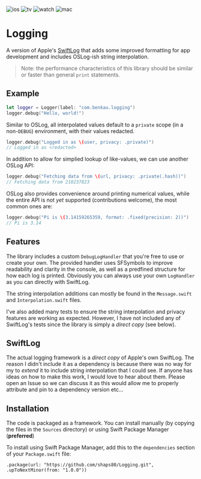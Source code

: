 ![ios](https://img.shields.io/badge/iOS-13-green)
![tv](https://img.shields.io/badge/tvOS-13-green)
![watch](https://img.shields.io/badge/watchOS-6-green)
![mac](https://img.shields.io/badge/macOS-10.15-green)

# Logging

A version of Apple's [SwiftLog](https://github.com/apple/swift-log) that adds some improved formatting for app development and includes OSLog-ish string interpolation.

> Note: the performance characteristics of this library should be similar or faster than general `print` statements.

## Example

```swift
let logger = Logger(label: "com.benkau.logging")
logger.debug("Hello, world!")
```

Similar to OSLog, all interpolated values default to a `private` scope (in a non-`DEBUG`) environment, with their values redacted.

```swift
logger.debug("Logged in as \(user, privacy: .private)")
// Logged in as <redacted>
```

In addition to allow for simplied lookup of like-values, we can use another OSLog API:

```swift
logger.debug("Fetching data from \(url, privacy: .private(.hash))")
// Fetching data from 210237823
```

OSLog also provides convenience around printing numerical values, while the entire API is not _yet_ supported (contributions welcome), the most common ones are:

```swift
logger.debug("Pi is \(3.14159265359, format: .fixed(precision: 2))")
// Pi is 3.14
```

## Features

The library includes a custom `DebugLogHandler` that you're free to use or create your own. The provided handler uses SFSymbols to improve readability and clarity in the console, as well as a predfined structure for how each log is printed. Obviously you can always use your own `LogHandler` as you can directly with SwiftLog.

The string interpolation additions can mostly be found in the `Message.swift` and `Interpolation.swift` files. 

I've also added many tests to ensure the string interpolation and privacy features are working as expected. However, I have not included any of SwiftLog's tests since the library is simply a _direct copy_ (see below).

## SwiftLog

The actual logging framework is a _direct copy_ of Apple's own SwiftLog. The reason I didn't include it as a dependency is because there was no way for my to _extend_ it to include string interpolation that I could see. If anyone has ideas on how to make this work, I would love to hear about them. Please open an Issue so we can discuss it as this would allow me to properly attribute and pin to a dependency version etc...

## Installation

The code is packaged as a framework. You can install manually (by copying the files in the `Sources` directory) or using Swift Package Manager (**preferred**)

To install using Swift Package Manager, add this to the `dependencies` section of your `Package.swift` file:

`.package(url: "https://github.com/shaps80/Logging.git", .upToNextMinor(from: "1.0.0"))`